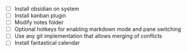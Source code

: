 
- [ ] Install obsidian on system
- [ ] Install kanban plugin
- [ ] Modify notes folder
- [ ] Optional hotkeys for enabling markdown mode and pane switching
- [ ] Use any git implementation that allows merging of conflicts
- [ ] Install fantastical calendar